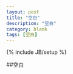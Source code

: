 ```yaml
---
layout: post
title: "空白"
description: "空白"
category: blank
tags: [空白]
---
```

{% include JB/setup %}

##空白